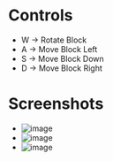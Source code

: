 # Controls
- W -> Rotate Block
- A -> Move Block Left
- S -> Move Block Down
- D -> Move Block Right

# Screenshots
- ![image](https://github.com/BarisCaesar/Tetris/assets/128423654/3c9673be-1c55-4938-be43-b079e914d391)
- ![image](https://github.com/BarisCaesar/Tetris/assets/128423654/33cb3f3d-2305-445f-901d-a34b3942d430)
- ![image](https://github.com/BarisCaesar/Tetris/assets/128423654/252ef20d-6341-49bf-b394-e97b0e5b7ef3)


  
